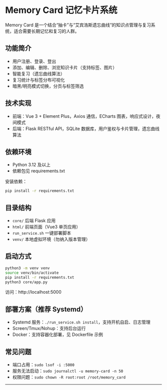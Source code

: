 # Memory Card 记忆卡片系统

Memory Card 是一个结合“抽卡”与“艾宾浩斯遗忘曲线”的知识点管理与复习系统，适合需要长期记忆和复习的人群。

## 功能简介
- 用户注册、登录、登出
- 添加、编辑、删除、浏览知识卡片（支持标签、图片）
- 智能复习（遗忘曲线算法）
- 复习统计与标签分布可视化
- 暗黑/明亮模式切换，分页与标签筛选

## 技术实现
- 前端：Vue 3 + Element Plus，Axios 通信，ECharts 图表，响应式设计，夜间模式
- 后端：Flask RESTful API，SQLite 数据库，用户鉴权与卡片管理，遗忘曲线算法

## 依赖环境
- Python 3.12 及以上
- 依赖包见 requirements.txt

安装依赖：
```bash
pip install -r requirements.txt
```

## 目录结构
- `core/`  后端 Flask 应用
- `html/`  前端页面（Vue3 单页应用）
- `run_service.sh`  一键部署脚本
- `venv/`  本地虚拟环境（勿纳入版本管理）

## 启动方式
```bash
python3 -m venv venv
source venv/bin/activate
pip install -r requirements.txt
python3 core/app.py
```
访问：http://localhost:5000

## 部署方案（推荐 Systemd）
- Systemd 服务：`./run_service.sh install`，支持开机自启、日志管理
- Screen/Tmux/Nohup：支持后台运行
- Docker：支持容器化部署，见 Dockerfile 示例

## 常见问题
- 端口占用：`sudo lsof -i :5000`
- 服务无法启动：`sudo journalctl -u memory-card -n 50`
- 权限问题：`sudo chown -R root:root /root/memory_card`

---
